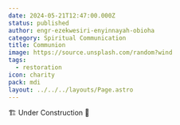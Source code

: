 ```yaml
---
date: 2024-05-21T12:47:00.000Z
status: published
author: engr-ezekwesiri-enyinnayah-obioha
category: Spiritual Communication
title: Communion
image: https://source.unsplash.com/random?wind
tags:
  - restoration
icon: charity
pack: mdi
layout: ../../../layouts/Page.astro
---
```

🏗️ Under Construction 🚧
